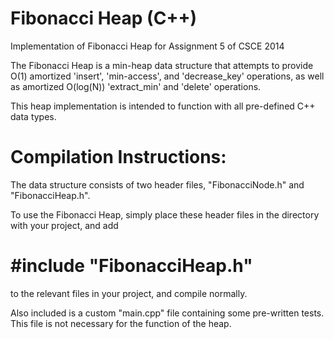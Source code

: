# Fibonacci Heap (C++)
Implementation of Fibonacci Heap for Assignment 5 of CSCE 2014

The Fibonacci Heap is a min-heap data structure that attempts to provide O(1)
amortized 'insert', 'min-access', and 'decrease_key' operations, as well as amortized
O(log(N)) 'extract_min' and 'delete' operations. 

This heap implementation is intended to function with all pre-defined C++ data types.


# Compilation Instructions:

The data structure consists of two header files, "FibonacciNode.h" and  "FibonacciHeap.h".

To use the Fibonacci Heap, simply place these header files in the directory with your project, and add

  # #include "FibonacciHeap.h"

to the relevant files in your project, and compile normally.


Also included is a custom "main.cpp" file containing some pre-written tests.
This file is not necessary for the function of the heap.
